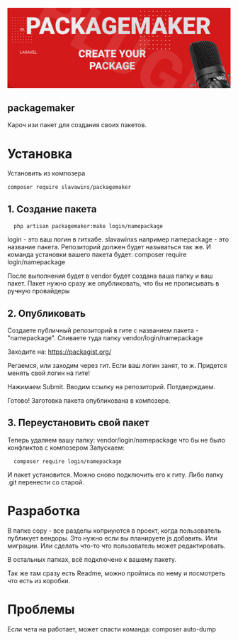 <p align="center">
<img src="info/logo.jpg">
</p>

## packagemaker

Кароч изи пакет для создания своих пакетов.

# Установка

Установить из композера

```  
composer require slavawins/packagemaker
``` 

## 1. Создание пакета

 ```
   php artisan packagemaker:make login/namepackage
 ``` 

login - это ваш логин в гитхабе. slavawinxs например
namepackage - это название пакета. Репозиторий должен будет называться так же.
И команда установки вашего пакета будет:
composer require login/namepackage

После выполнения будет в vendor будет создана ваша папку и ваш пакет.
Пакет нужно сразу же опубликовать, что бы не прописывать в ручную провайдеры

## 2. Опубликовать

Создаете публичный репозиторий в гите с названием пакета -  "namepackage".
Сливаете туда папку vendor/login/namepackage

Заходите на:
https://packagist.org/

Регаемся, или заходим через гит. Если ваш логин занят, то ж. Придется менять свой логин на гите!

Нажимаем Submit. Вводим ссылку на репозиторий. Потдверждаем.

Готово! Заготовка пакета опубликована в композере.

## 3. Переустановить свой пакет

Теперь удаляем вашу папку:  vendor/login/namepackage что бы не было конфликтов с композером
Запускаем:

 ```
   composer require login/namepackage
 ``` 

И пакет установится. Можно сново подключить его к гиту. Либо папку .git перенести со старой.

# Разработка

В папке copy - все разделы коприуются в проект, когда пользователь публикует вендоры.
Это нужно если вы планируете js добавить. Или миграции. Или сделать что-то что пользователь может редактировать.

В остальных папках, всё подключено к вашему пакету.

Так же там сразу есть Readme, можно пройтись по нему и посмотреть что есть из коробки.

# Проблемы

Если чета на работает, может спасти команда:
composer auto-dump
